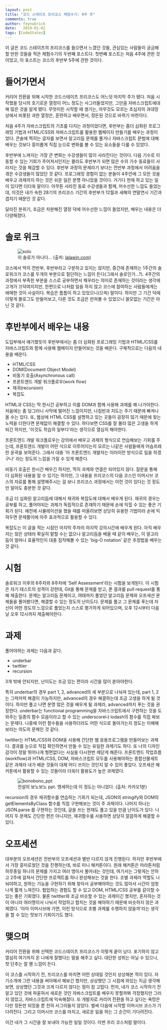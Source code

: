 ```yaml
---
layout: post
title: "코드 스테이츠 프리코스 체험수기: 9주 후"
comments: true
author: feynubrick
date:   2019-01-02
tags: [CodeStates]
---
```


이 글은 코드 스테이츠의 프리코스를 들으면서 느꼈던 것들, 관심있는 사람들이 궁금해할 만한 것들을 적은 체험수기의 두번째 포스트다.
첫번째 포스트는 처음 4주에 관한 것이었고, 이 포스트는 코스의 후반부 5주에 관한 것이다.

# 들어가면서

커리어 전환을 위해 시작한 코드스테이츠 프리코스도 어느덧 마지막 주가 됐다.
처음 시작했을 당시의 호기로운 열정이 어느 정도는 사그러들었지만, 그만큼 자바스크립트에대해 많은 것을 알게 됐다.
무엇이든 시작할 때 생기는, 아무것도 모르는 초심자의 과대망상에서 비롯된 과한 열정은, 훈련하고 배우면서, 정돈된 것으로 바뀌기 마련이다.

처음 4주가 자바스크립트의 기초를 다지는 과정이었다면, 후반부는 좀더 심화된 프로그래밍 기법과 HTML/CSS와 자바스크립트를 활용한 웹페이지 만들기를 배우는 과정이었다. 콘솔에 찍히는 글자를 보면서 알고리듬 문제를 풀거나 자바스크립트 문법에 대해 배우는 것보다 흥미롭게 직접 눈으로 변화를 볼 수 있는 요소들을 다룰 수 있었다. 

후반부에 느껴지는 가장 큰 변화는 수강생들이 많이 사라진다는 것이다.
다음 기수로 이동할 수 있는 기회가 주어져서인지는 몰라도 후반부가 되면 많은 수의 기수 동료들이 사라지는 것을 체감할 수 있다.
후반부 과정의 문제라기 보다는 전반부 과정에서 어려움을 겪은 수강생들이 많았던 것 같다.
프로그래밍 경험이 없는 분들이 4주안에 그 모든 것을 배우고 과제까지 하는 것은 쉬운 일은 분명 아니었을 것이다.
거기다 현재 하고 있는 일이 있다면 더더욱 말이다.
아무튼 사라진 동료 수강생들과 함께, 어수선한 느낌도 들었는데, 이것은 내가 속한 28기의 프리코스 기간의 후반부가 12월과 새해의 연말연시 기간과 겹치기 때문인 것 같다.

달라진 분위기, 조금은 차분해진 열정 덕에 어수선한 느낌이 들었지만, 배우는 내용은 더 다양해졌다.

# 솔로 위크

<figure>
  <img src="http://cfs15.tistory.com/image/13/tistory/2009/02/26/23/15/49a6a3f0e5ff9" alt="solo"/>
  <figcaption>이 솔로가 아니다... (출처: <a href="https://lalawin.com/entry/solo-better-than-couple">lalawin.com</a>)</figcaption>
</figure>

코스에서 딱히 전반부, 후반부라고 구분하고 있지는 않지만, 중간에 존재하는 1주간의 솔로위크가 코스를 두개의 부분으로 절단하는 느낌이 든다(그래서 솔로인가...?).
4주간의 과정에서 부족한 부분을 스스로 공부하면서 채우라는 의미로 존재하는 것이라는 생각에 고개가 끄덕여지지만, 한편으로 나처럼 일을 하지 않고 코스에 참여하는 사람들에게는 애매한 것이 사실이다.
복습은 틈틈이 하고 있었으니(으쓱) 말이다.
하지만 그 기간 덕에 이렇게 블로그도 만들어보고, 다른 것도 조금은 만져볼 수 있었으니 쓸모없는 기간은 아닌 것 같다.

# 후반부에서 배우는 내용

도입부에서 얘기했듯이 후반부에서는 좀 더 심화된 프로그래밍 기법과 HTML/CSS를 자바스크립트와 함께 사용해 웹페이지 만들어보는 것을 배운다. 구체적으로는 다음의 내용을 배운다.

- HTML/CSS
- DOM(Document Object Model)
- 비동기 호출(Asynchronous call)
- 프론트엔드 개발 워크플로우(work flow)
- 재귀(recursion)
- 복잡도

HTML과 CSS는 딱 한시간 공부하고 이를 DOM과 함께 사용해 과제를 해 나가야한다.
처음에는 좀 덩그러니 사막에 떨어진 느낌이지만, 나침반과 지도는 주기 때문에 빠져나올 수는 있다.
또, 웹상에 HTML CSS를 설명하고 있는 곳들이 굉장히 많기 때문에 찾는 노력을 더한다면 문제없이 해결할 수 있다.
하다보면 CSS를 잘 몰라 많은 고생을 하게 되긴 하지만, '이것도 학습의 일부다'라는 생각으로 열심히 해야한다.

프론트엔드 개발 워크플로우는 강의에서 배우고 과제의 형식으로 연습해보는 기회를 주는데, 프론트엔드 개발이 어떤 식으로 이루어지는지 모르는 나같은 사람들에게 어슴프레한 윤곽을 보여준다.
그래서 대충 '아 프론트엔드 개발자는 이러이런 방식으로 일을 하겠구나' 라는 정도의 느낌을 가질 수 있게 해준다.

비동기 호출은 한시간 배우긴 하지만, 딱히 과제와 연결은 되어있지 않다.
질문을 통해 더 심화된 내용을 알 수 있기는 하지만, 그 내용을 프리코스의 다음 코스인 이머시브 코스의 자료를 통해 설명해주시는 걸 보니 프리코스 과정에서는 이런 것이 있다는 것 정도만 알아도 충분한 것 같다.

조금 더 심화된 알고리듬에 대해서 재귀와 복잡도에 대해서 배우게 된다.
재귀의 경우는 공부를 하고, 풀어야되는 과제가 독립적으로 존재하기 때문에 손에 익힐 수 있는 좋은 기회가 된다.
예전에 시뮬레이션을 했을 때를 떠올려보면 상당히 유용한 기법이라 손에 익혀두면 문제풀이에 아주 효과적으로 활용할 수 있다.

복잡도는 이 글을 적는 시점인 마지막 주차의 마지막 강의시간에 배우게 된다.
아직 배우지는 않은 상태라 확실히 말할 수는 없으나 알고리듬을 배울 때 같이 배우는, 이 알고리듬이 얼마나 효율적인지 대충 짐작해볼 수 있는 'big-O notation' 같은 추정법을 배우는 것 같다.

# 시험

솔로위크 이후의 6주차와 8주차에 'Self Assessment'라는 시험을 보게된다.
이 시험은 자기 테스트의 성격이 강한데, Git을 통해 문제를 받고, 푼 결과를 pull request를 통해 제출한다.
문제는 알고리듬 문제이고, 여태까지 풀었던 알고리듬 문제와 오프세션 문제들을 풀어봤다면, 해결할 수 있는 정도의 난이도다.
문제를 풀고 그 문제를 푸는데 자신이 어떤 정도의 느낌으로 풀었는지 스스로 평가하게 되어있으며, 오후 12시부터 다음날 오후 12시까지 제출해야한다.

# 과제

풀어야하는 과제는 다음과 같다.

- underbar
- twittler
- recursion

3개 밖에 안되지만, 난이도는 조금 있는 편이라 시간을 많이 쏟아야한다.

특히 underbar의 경우 part 1, 2, advanced의 세 부분으로 나눠져 있는데, part 1, 2는 그럭저럭 해결이 가능하지만, advanced의 경우 해결하는데 조금 고생을 하게 될 것이다.
하지만 풀고 나면 분명 많은 것을 배우게 될 과제라, advanced까지 푸는 것을 권장한다.
underbar는 functional programming을 자바스크립트에서 구현하는 것을 도와주는 일종의 함수 모음이라고 할 수 있는 underscore나 lodash의 함수를 직접 짜보는 문제다.
나중에 이런 함수들을 사용하더라도 어떤 식으로 돌아가는지 정도는 이해해보라는 의도의 문제인 것 같다.

twittler는 HTML/CSS와 DOM을 사용해 간단한 웹 응용프로그램을 만들어보는 과제다.
결과를 눈으로 직접 확인하면서 만들 수 있는 유일한 과제기도 하다.
또 나의 디자인 감각이 정말 뛰어나게 형편없다는 사실을 다시한번 깨닫게 해준다.
프론트엔드 작업흐름(workflow)과 HTML/CSS, DOM, 자바스크립트 모두를 사용해야하는 종합선물세트같은 과제라 내가 배운 것들이 대체 어디 쓰이는 것인지 알 수 있어 좋았다.
오프세션 해커톤에서 활용할 수 있는 것들이라 더욱더 활용도가 높은 과제였다.

<figure>
  <img src="http://t1.daumcdn.net/liveboard/mykcatchup/0ec1d99738d04bfba00e05473108cb3a.JPG" alt="bonobono_ppt"/>
  <figcaption>전설의 보노보노 ppt. 맹세하는데 이 정도는 아니었다. (출처: 카카오1분)</figcaption>
</figure>

recursion의 경우 재귀함수를 연습하는 기회가 되는데, JSON의 stringify와 DOM의 getElementsByClass 함수를 직접 구현해보는 것이 주 과제이다. 나머지 하나는 JSON.parse 를 구현하는 것인데, 글을 쓰는 현재도 풀고 있을 만큼 난이도가 있다.
나머지 두 문제도 간단한 편은 아니지만, 재귀함수를 사용하면 상당히 깔끔하게 해결할 수 있다.

# 오프세션

대부분의 오프세션은 전반부의 오프세션과 별반 다르지 않게 진행된다. 하지만 후반부에서 가장 흥미로웠던 것을 진행하는데, 바로 미니 해커톤이다.
원래 해커톤은 마라톤처럼 하루종일 하나의 문제를 가지고 여러 명이서 풀어내는 것인데, 여기서는 그렇게는 안하고 2주에 걸쳐서 간단한 프로젝트를 하나 완성해보는 것을 한다.
조별 과제라 역할도 나눠야하고, 원하는 기능을 구현하기 위해 찾아서 공부해야하는 것도 많아서 시간이 엄청나게 짧게 느껴진다.
협업하는 경험도 할 수 있고 DOM, HTML/CSS 공부를 같이할 수 있는 좋은 기회였다.
물론 twittler와 조금 비슷할 수 있는 과제이긴 했지만, 혼자하는 것이 아니라 여러명이서 나눠서 작업하고 합치는 것을 해야하기 때문에 비슷하지 않은 과제였다.
'아마 이머시브에 가면, 이런 방식으로 조별 과제를 수행하지 않을까'라는 생각을 할 수 있는 맛보기 기회이기도 했다.

# 맺으며

커리어 전환을 위해 선택한 코드스테이츠 프리코스가 이렇게 끝이 났다.
포기하지 않고 열심히 여기까지 온 나에게 잘했다는 말을 해주고 싶다.
대단한 성취는 아닐 수 있으나, 첫 단추는 잘 꿴 느낌이 든다.

이 코스를 시작하기 전, 프리코스를 마치면 어떤 상태일 것인지 상상해본 적이 있다.
자기소개에 그런 내용을 써야해서 해보긴 했지만, 상상했던 그 시점에 와있는 지금 생각해보면, 상상했던 그것과 크게 다르지 않다는 점이 참 고맙다.
먼저, 내가 코스 시작하기 전 알고 있던 것에 파묻혀서 새로운 것인 자바스크립트를 배우지 못할까봐 걱정했지만 그러지 않았고, 자바스크립트에 익숙해졌다.
또 개발자로 커리어 전환을 하고 싶다는 욕망은 다만 정돈만 되었을 뿐 전혀 사그러들지 않았다.
벌써 다음에 시작할 이머시브 코스가 기다려진다.
그리고 이머시브 코스를 마치고, 새로운 일을 하는 그 순간이 기다려진다.

이건 내가 그 시간을 잘 보내야 가능한 일일 것이다.
이번 프리 코스처럼 말이다.